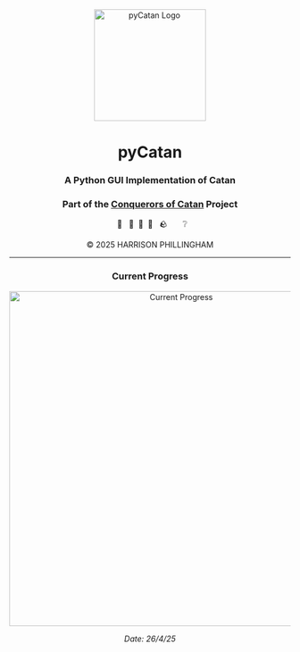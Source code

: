&nbsp;
<div align="center">

<img src="assets/icon/rounded.png" alt="pyCatan Logo" width="200"/>

# pyCatan

### A Python GUI Implementation of Catan
### Part of the <a href="https://gitea.phillingham.com/Harrison/Conquerors-of-Catan">Conquerors of Catan</a> Project

&nbsp; 🌾 &nbsp; 🌲&nbsp; 🐑&nbsp; 🧱 &nbsp; 🪨  &nbsp; &nbsp; &nbsp; ❔

© 2025 HARRISON PHILLINGHAM

---

### Current Progress

<img src="assets/demo/cur_progress.png" alt="Current Progress" width="600"/>

_Date: 26/4/25_

</div>
